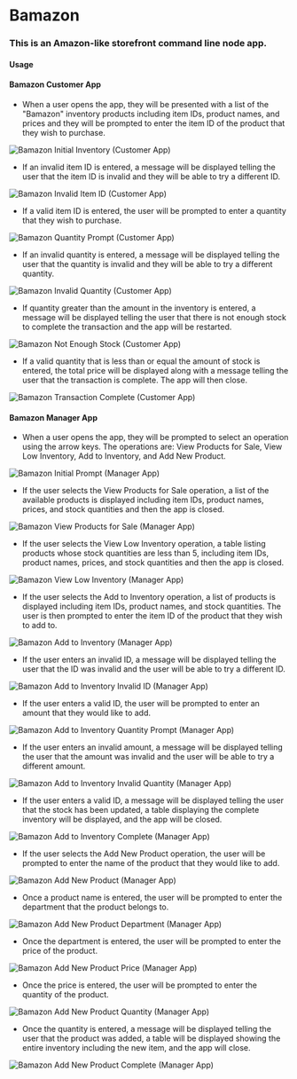 # Bamazon
### This is an Amazon-like storefront command line node app.
#### Usage

#### Bamazon Customer App
* When a user opens the app, they will be presented with a list of the "Bamazon" inventory products including item IDs, product names, and prices and they will be prompted to enter the item ID of the product that they wish to purchase.

![Bamazon Initial Inventory (Customer App)](images/cinitinv)

* If an invalid item ID is entered, a message will be displayed telling the user that the item ID is invalid and they will be able to try a different ID.

![Bamazon Invalid Item ID (Customer App)](images/cinvalidid)

* If a valid item ID is entered, the user will be prompted to enter a quantity that they wish to purchase.

![Bamazon Quantity Prompt (Customer App)](images/cquantityprompt)

* If an invalid quantity is entered, a message will be displayed telling the user that the quantity is invalid and they will be able to try a different quantity.

![Bamazon Invalid Quantity (Customer App)](images/cinvalidquantity)

* If quantity greater than the amount in the inventory is entered, a message will be displayed telling the user that there is not enough stock to complete the transaction and the app will be restarted.

![Bamazon Not Enough Stock (Customer App)](images/cnotenoughstock)

* If a valid quantity that is less than or equal the amount of stock is entered, the total price will be displayed along with a message telling the user that the transaction is complete.  The app will then close.

![Bamazon Transaction Complete (Customer App)](images/ctranscomp)

#### Bamazon Manager App
* When a user opens the app, they will be prompted to select an operation using the arrow keys.  The operations are: View Products for Sale, View Low Inventory, Add to Inventory, and Add New Product.

![Bamazon Initial Prompt (Manager App)](images/minitprompt)

* If the user selects the View Products for Sale operation, a list of the available products is displayed including item IDs, product names, prices, and stock quantities and then the app is closed.

![Bamazon View Products for Sale (Manager App)](images/mviewproducts)

* If the user selects the View Low Inventory operation, a table listing products whose stock quantities are less than 5, including item IDs, product names, prices, and stock quantities and then the app is closed.

![Bamazon View Low Inventory (Manager App)](images/mviewlow)

* If the user selects the Add to Inventory operation, a list of products is displayed including item IDs, product names, and stock quantities.  The user is then prompted to enter the item ID of the product that they wish to add to.

![Bamazon Add to Inventory (Manager App)](images/madd)

* If the user enters an invalid ID, a message will be displayed telling the user that the ID was invalid and the user will be able to try a different ID.

![Bamazon Add to Inventory Invalid ID (Manager App)](images/maddinvalidid)

* If the user enters a valid ID, the user will be prompted to enter an amount that they would like to add.

![Bamazon Add to Inventory Quantity Prompt (Manager App)](images/maddquantityprompt)

* If the user enters an invalid amount, a message will be displayed telling the user that the amount was invalid and the user will be able to try a different amount.

![Bamazon Add to Inventory Invalid Quantity (Manager App)](images/maddquantityinvalid)

* If the user enters a valid ID, a message will be displayed telling the user that the stock has been updated, a table displaying the complete inventory will be displayed, and the app will be closed.

![Bamazon Add to Inventory Complete (Manager App)](images/maddcomplete)

* If the user selects the Add New Product operation, the user will be prompted to enter the name of the product that they would like to add.

![Bamazon Add New Product (Manager App)](images/mnewname)

* Once a product name is entered, the user will be prompted to enter the department that the product belongs to.

![Bamazon Add New Product Department (Manager App)](images/mnewdep)

* Once the department is entered, the user will be prompted to enter the price of the product.

![Bamazon Add New Product Price (Manager App)](images/mnewprice)

* Once the price is entered, the user will be prompted to enter the quantity of the product.

![Bamazon Add New Product Quantity (Manager App)](images/mnewquantity)

* Once the quantity is entered, a message will be displayed telling the user that the product was added, a table will be displayed showing the entire inventory including the new item, and the app will close.

![Bamazon Add New Product Complete (Manager App)](images/mnewcomplete)